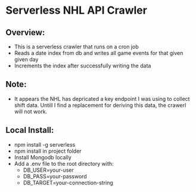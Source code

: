 # Serverless NHL API Crawler


## Overview:

- This is a serverless crawler that runs on a cron job
- Reads a date index from db and writes all game events for that given given day
- Increments the index after successfully writing the data

## Note:

- It appears the NHL has depricated a key endpoint I was using to collect shift data. Untill I find a replacement for deriving this data, the crawerl will not work.

## Local Install:
- npm install -g serverless
- npm install in project folder
- Install Mongodb locally
- Add a .env file to the root directory with:
  - DB_USER=your-user
  - DB_PASS=your-password
  - DB_TARGET=your-connection-string